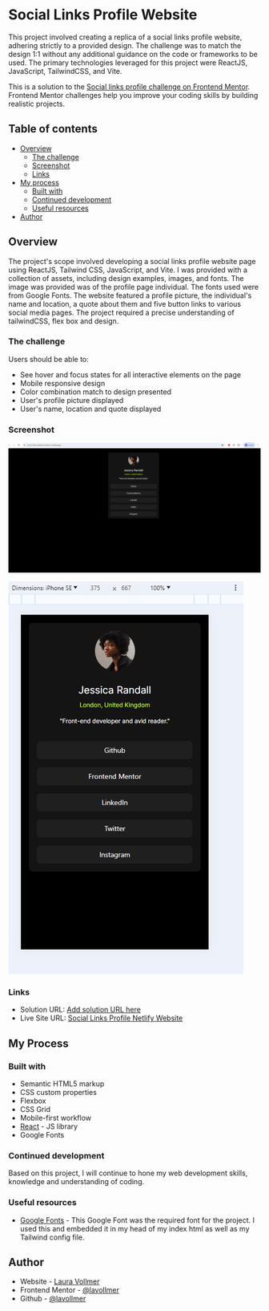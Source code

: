 # Social Links Profile Website

This project involved creating a replica of a social links profile website, adhering strictly to a provided design. The challenge was to match the design 1:1 without any additional guidance on the code or frameworks to be used. The primary technologies leveraged for this project were ReactJS, JavaScript, TailwindCSS, and Vite.

This is a solution to the [Social links profile challenge on Frontend Mentor](https://www.frontendmentor.io/challenges/social-links-profile-UG32l9m6dQ). Frontend Mentor challenges help you improve your coding skills by building realistic projects. 

## Table of contents

- [Overview](#overview)
  - [The challenge](#the-challenge)
  - [Screenshot](#screenshot)
  - [Links](#links)
- [My process](#my-process)
  - [Built with](#built-with)
  - [Continued development](#continued-development)
  - [Useful resources](#useful-resources)
- [Author](#author)


## Overview

The project's scope involved developing a social links profile website page using ReactJS, Tailwind CSS, JavaScript, and Vite. I was provided with a collection of assets, including design examples, images, and fonts. The image was provided was of the profile page individual. The fonts used were from Google Fonts. The website featured a profile picture, the individual's name and location, a quote about them and five button links to various social media pages. The project required a precise understanding of tailwindCSS, flex box and design.

### The challenge

Users should be able to:
- See hover and focus states for all interactive elements on the page
- Mobile responsive design
- Color combination match to design presented
- User's profile picture displayed
- User's name, location and quote displayed

### Screenshot

![Desktop Version Social Links Profile](./src/assets/DesktopSocialLinksProfile.png)

![Mobile Responsive Version Social Links Profile](./src/assets/MobileVersionSocialLinksProfile.png)

### Links

- Solution URL: [Add solution URL here](https://your-solution-url.com)
- Live Site URL: [Social Links Profile Netlify Website](https://social-links-profile-frontend-lv.netlify.app/)

## My Process

### Built with

- Semantic HTML5 markup
- CSS custom properties
- Flexbox
- CSS Grid
- Mobile-first workflow
- [React](https://reactjs.org/) - JS library
- Google Fonts

### Continued development

Based on this project, I will continue to hone my web development skills, knowledge and understanding of coding. 


### Useful resources

- [Google Fonts](https://fonts.google.com/specimen/Inter) - This Google Font was the required font for the project. I used this and embedded it in my head of my index html as well as my Tailwind config file.


## Author

- Website - [Laura Vollmer](https://lauradeveloper.com/)
- Frontend Mentor - [@lavollmer](https://www.frontendmentor.io/profile/lavollmer)
- Github - [@lavollmer](https://github.com/lavollmer)


